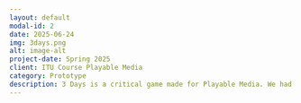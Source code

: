 ```yaml
---
layout: default
modal-id: 2
date: 2025-06-24
img: 3days.png
alt: image-alt
project-date: Spring 2025
client: ITU Course Playable Media
category: Prototype
description: 3 Days is a critical game made for Playable Media. We had to make a project inspired by critical design, I chose to make a game criticising the DEI bans which have been rolled out by the American Administration since January 2025. I made the prototype completely on my own, except for the dialogue mechanic. The prototype can be played at - https://ghostyjam.itch.io/3-days 
---
```


